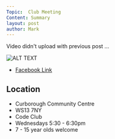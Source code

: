 ```yaml
---
Topic:  Club Meeting
Content: Summary
layout: post
author: Mark
---
```

Video didn't upload with previous post ...

![ALT TEXT](https://scontent.fbhx6-1.fna.fbcdn.net/v/t15.5256-10/275783981_271916701776034_5793640493590311713_n.jpg?stp=dst-jpg_p350x350&_nc_cat=107&ccb=1-7&_nc_sid=ad6a45&_nc_ohc=l8CDohVcoJQAX8ypwZ2&_nc_ht=scontent.fbhx6-1.fna&edm=AKK4YLsEAAAA&oh=00_AfATV5Yorio23-rQodyYE6csPk0ZeQHxZJm5dh6yYDrQZg&oe=652B2D6B)

* [Facebook Link](https://www.facebook.com/1481985248595237/posts/4696452550481808/)

## Location

* Curborough Community Centre
* WS13 7NY
* Code Club
* Wednesdays 5:30 - 6:30pm
* 7 - 15 year olds welcome

